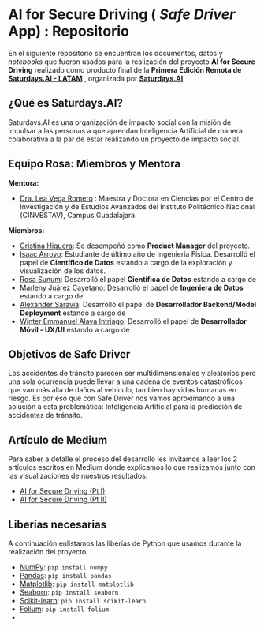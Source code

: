 # AI for Secure Driving ( _Safe Driver_ App) : Repositorio

En el siguiente repositorio se encuentran los documentos, datos y _notebooks_ que fueron usados para la realización del proyecto **AI for Secure Driving** realizado como producto final de la **Primera Edición Remota de [Saturdays.AI - LATAM](https://www.saturdays.ai/edicion-latam.html)** , organizada por [**Saturdays.AI**](https://www.saturdays.ai/)

## ¿Qué es Saturdays.AI?
Saturdays.AI es una organización de impacto social con la misión de impulsar a las personas a que aprendan Inteligencia Artificial de manera colaborativa a la par de estar realizando un proyecto de impacto social.

## Equipo Rosa: Miembros y Mentora
**Mentora:**
* [Dra. Lea Vega Romero](https://www.linkedin.com/in/lea-vega-66a18011b/) : Maestra y Doctora en Ciencias por el Centro de Investigación y de Estudios Avanzados del Instituto Politécnico Nacional (CINVESTAV), Campus Guadalajara.

**Miembros:**

* [Cristina Higuera](https://www.linkedin.com/in/cristinah03/): Se desempeñó como **Product Manager** del proyecto.
* [Isaac Arroyo](https://www.linkedin.com/in/isaac-arroyo/): Estudiante de último año de Ingeniería Física. Desarrolló el papel de **Científico de Datos** estando a cargo de la exploración y visualización de los datos.
* [Rosa Sunum](https://www.linkedin.com/in/rosa-sunum-959033148/): Desarrolló el papel **Científica de Datos** estando a cargo de  
* [Marleny Juárez Cayetano](https://www.linkedin.com/in/marleny-ju%C3%A1rez-cayetano-597a371a0/): Desarrolló el papel de **Ingeniera de Datos** estando a cargo de
* [Alexander Saravia](https://www.linkedin.com/in/alexander-saravia/): Desarrolló el papel de **Desarrollador Backend/Model Deployment** estando a cargo de
* [Winter Emmanuel Alava Intriago](https://www.linkedin.com/in/winter-alava/): Desarrolló el papel de **Desarrollador Móvil - UX/UI** estando a cargo de


## Objetivos de Safe Driver
Los accidentes de tránsito parecen ser multidimensionales y aleatorios pero una sola ocurrencia puede llevar a una cadena de eventos catastróficos que van más alla de daños al vehículo, tambien hay vidas humanas en riesgo. Es por eso que con Safe Driver nos vamos aproximando a una solución a esta problemática: Inteligencia Artificial para la predicción de accidentes de tránsito.

## Artículo de Medium
Para saber a detalle el proceso del desarrollo les invitamos a leer los 2 artículos escritos en Medium donde explicamos lo que realizamos junto con las visualizaciones de nuestros resultados:
* [AI for Secure Driving (Pt I)](https://www.medium.com)
* [AI for Secure Driving (Pt II)](https://www.medium.com)

## Liberías necesarias

A continuación enlistamos las liberías de Python que usamos durante la realización del proyecto:

* [NumPy](https://numpy.org/install/): `pip install numpy`
* [Pandas](https://pandas.pydata.org/docs/getting_started/install.html): `pip install pandas`
* [Matplotlib](https://matplotlib.org/users/installing.html): `pip install matplotlib`
* [Seaborn](https://seaborn.pydata.org/installing.html): `pip install seaborn`
* [Scikit-learn](https://scikit-learn.org/stable/install.html): `pip install scikit-learn`
* [Folium](https://python-visualization.github.io/folium/installing.html): `pip install folium`
*
